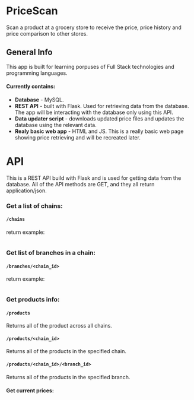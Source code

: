 # PriceScan
Scan a product at a grocery store to receive the price, price history and price comparison to other stores.

## General Info
This app is built for learning porpuses of Full Stack technologies and programming languages.  
#### Currently contains:  
- **Database** - MySQL.
- **REST API** - built with Flask. Used for retrieving data from the database. The app will be interacting with the database only using this API.
- **Data updater script** - downloads updated price files and updates the database using the relevant data.
- **Realy basic web app** - HTML and JS. This is a really basic web page showing price retrieving and will be recreated later.


# API
This is a REST API build with Flask and is used for getting data from the database. 
All of the API methods are GET, and they all return application/json.

### Get a list of chains: 
#### `/chains`  
return example:  
```
```

### Get list of branches in a chain:  
#### `/branches/<chain_id>`
return example:  
```
```

### Get products info: 
#### `/products`
Returns all of the product across all chains.  
#### `/products/<chain_id>`  
Returns all of the products in the specified chain.  
#### `/products/<chain_id>/<branch_id>`
Returns all of the products in the specified branch.

#### Get current prices: 
